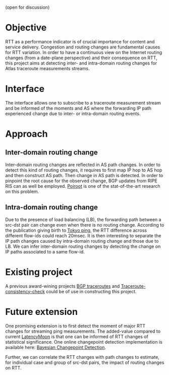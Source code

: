 (open for discussion)
# Objective
RTT as a performance indicator is of crucial importance for content and service delivery.
Congestion and routing changes are fundamental causes for RTT variation.
In order to have a continuous view on the Internet routing changes (from a date-plane perspective) and their consequence on RTT,
this project aims at detecting inter- and intra-domain routing changes for Atlas traceroute measurements streams.

# Interface
The interface allows one to subscribe to a traceroute measurement stream
and be informed of the moments and AS where the forwarding IP path experienced change due to inter- or intra-domain routing events.

# Approach
## Inter-domain routing change
Inter-domain routing changes are reflected in AS path changes.
In order to detect this kind of routing changes, it requires to first map IP hop to AS hop and then construct AS path.
Then change in AS path is detected.
In order to pinpoint the root cause for the observed change, BGP updates from RIPE RIS can as well be employed.
[Poiroot](http://www-bcf.usc.edu/~katzbass/papers/poiroot-sigcomm2013.pdf) is one of the stat-of-the-art research on this problem.

## Intra-domain routing change
Due to the presence of load balancing (LB), the forwarding path between a src-dst pair can change even when there is no routing change.
According to the publication giving birth to [Tokyo ping](http://conferences.sigcomm.org/imc/2013/papers/imc125s-pelsserA.pdf), the RTT difference across different flow-ids could reach 20msec.
It is then interesting to separate the IP path changes caused by intra-domain routing change and those due to LB.
We can infer inter-domain routing changes by detecting the change on IP paths associated to a same flow-id.

# Existing project
A previous award-wining projects [BGP traceroutes](https://github.com/wires/bgp-traceroutes.git) and [Traceroute-consistency-check](https://github.com/vdidonato/Traceroute-consistency-check) could be of use in constructing this project.

# Future extension
One promising extension is to first detect the moment of major RTT changes for streaming ping measurements.
The added-value compared to current [LatencyMoon](https://labs.ripe.net/Members/massimo_candela/new-ripe-atlas-tool-latencymon) is that one can be informed of RTT changes of statistical significance.
One online changepoint detection implementation is available here: [Bayesian Changepoint Detection](https://github.com/hildensia/bayesian_changepoint_detection.git).

Further, we can correlate the RTT changes with path changes to estimate, for individual case and group of src-dst pairs, the impact of routing changes on RTT.
